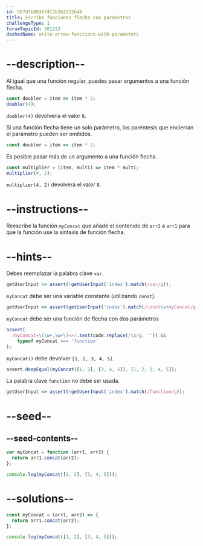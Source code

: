 ```yaml
---
id: 587d7b88367417b2b2512b44
title: Escribe funciones flecha con parámetros
challengeType: 1
forumTopicId: 301223
dashedName: write-arrow-functions-with-parameters
---
```


# --description--

Al igual que una función regular, puedes pasar argumentos a una función flecha.

```js
const doubler = item => item * 2;
doubler(4);
```

`doubler(4)` devolvería el valor `8`.

Si una función flecha tiene un solo parámetro, los paréntesis que encierran el parámetro pueden ser omitidos.

```js
const doubler = item => item * 2;
```

Es posible pasar más de un argumento a una función flecha.

```js
const multiplier = (item, multi) => item * multi;
multiplier(4, 2);
```

`multiplier(4, 2)` devolverá el valor `8`.

# --instructions--

Reescribe la función `myConcat` que añade el contenido de `arr2` a `arr1` para que la función use la sintaxis de función flecha.

# --hints--

Debes reemplazar la palabra clave `var`.

```js
getUserInput => assert(!getUserInput('index').match(/var/g));
```

`myConcat` debe ser una variable constante (utilizando `const`).

```js
getUserInput => assert(getUserInput('index').match(/const\s+myConcat/g));
```

`myConcat` debe ser una función de flecha con dos parámetros

```js
assert(
  /myConcat=\(\w+,\w+\)=>/.test(code.replace(/\s/g, '')) &&
    typeof myConcat === 'function'
);
```

`myConcat()` debe devolver `[1, 2, 3, 4, 5]`.

```js
assert.deepEqual(myConcat([1, 2], [3, 4, 5]), [1, 2, 3, 4, 5]);
```

La palabra clave `function` no debe ser usada.

```js
getUserInput => assert(!getUserInput('index').match(/function/g));
```

# --seed--

## --seed-contents--

```js
var myConcat = function (arr1, arr2) {
  return arr1.concat(arr2);
};

console.log(myConcat([1, 2], [3, 4, 5]));
```

# --solutions--

```js
const myConcat = (arr1, arr2) => {
  return arr1.concat(arr2);
};

console.log(myConcat([1, 2], [3, 4, 5]));
```
